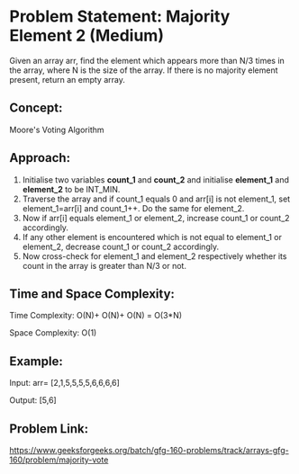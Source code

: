 # Problem Statement: Majority Element 2 (Medium)
Given an array arr, find the element which appears more than N/3 times in the array, where N is the size of the array. If there is no majority element present, return an empty array.

## Concept:
Moore's Voting Algorithm

## Approach:
1. Initialise two variables **count_1** and **count_2** and initialise **element_1** and **element_2** to be INT_MIN.
2. Traverse the array and if count_1 equals 0 and arr[i] is not element_1, set element_1=arr[i] and count_1++. Do the same for element_2.
3. Now if arr[i] equals element_1 or element_2, increase count_1 or count_2 accordingly.
4. If any other element is encountered which is not equal to element_1 or element_2, decrease count_1 or count_2 accordingly.
5. Now cross-check for element_1 and element_2 respectively whether its count in the array is greater than N/3 or not.

## Time and Space Complexity:
Time Complexity: O(N)+ O(N)+ O(N) = O(3*N) 

Space Complexity: O(1)

## Example: 
Input: arr= [2,1,5,5,5,5,6,6,6,6]

Output: [5,6]

## Problem Link:
https://www.geeksforgeeks.org/batch/gfg-160-problems/track/arrays-gfg-160/problem/majority-vote
